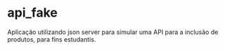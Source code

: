 # api_fake
Aplicação utilizando json server para simular uma API para a inclusão de produtos, para fins estudantis.
